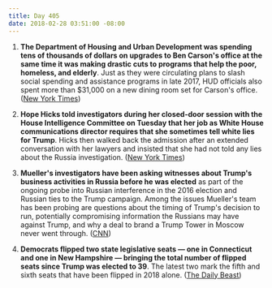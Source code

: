 ```yaml
---
title: Day 405
date: 2018-02-28 03:51:00 -08:00
---
```


1. **The Department of Housing and Urban Development was spending tens of thousands of dollars on upgrades to Ben Carson's office at the same time it was making drastic cuts to programs that help the poor, homeless, and elderly**. Just as they were circulating plans to slash social spending and assistance programs in late 2017, HUD officials also spent more than $31,000 on a new dining room set for Carson's office. ([New York Times](https://www.nytimes.com/2018/02/27/us/ben-carson-hud-furniture.html))

2. **Hope Hicks told investigators during her closed-door session with the House Intelligence Committee on Tuesday that her job as White House communications director requires that she sometimes tell white lies for Trump**. Hicks then walked back the admission after an extended conversation with her lawyers and insisted that she had not told any lies about the Russia investigation. ([New York Times](https://www.nytimes.com/2018/02/27/us/politics/hope-hicks-house-intelligence-committee-testimony.html))

3. **Mueller's investigators have been asking witnesses about Trump's business activities in Russia before he was elected** as part of the ongoing probe into Russian interference in the 2016 election and Russian ties to the Trump campaign. Among the issues Mueller's team has been probing are questions about the timing of Trump's decision to run, potentially compromising information the Russians may have against Trump, and why a deal to brand a Trump Tower in Moscow never went through. ([CNN](https://www.cnn.com/2018/02/27/politics/trump-russia-investigation/index.html))

4. **Democrats flipped two state legislative seats — one in Connecticut and one in New Hampshire — bringing the total number of flipped seats since Trump was elected to 39**. The latest two mark the fifth and sixth seats that have been flipped in 2018 alone. ([The Daily Beast](https://www.thedailybeast.com/democrat-wins-nh-state-special-election-for-38th-flip-since-trumps-inauguration))
